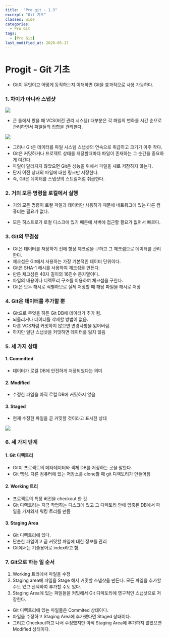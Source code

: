 ```yaml
---
title:  "Pro git - 1.3"
excerpt: "Git 기초"
classes: wide
categories:
  - Pro Git
tags:
  - [Pro Git]
last_modified_at: 2020-05-17
---
```




# Progit - Git 기초

* Git이 무엇이고 어떻게 동작하는지 이해하면 Git을 효과적으로 사용 가능하다.



### 1. 차이가 아니라 스냅샷

![]({{site.url}}/assets/images/git04.PNG)

* 큰 틀에서 봤을 때 VCS(버전 관리 시스템) 대부분은 각 파일의 변화를 시간 순으로 관리하면서 파일들의 집합을 관리한다.



![]({{site.url}}/assets/images/git05.PNG)

* 그러나 Git은 데이터를 파일 시스템 스냅샷의 연속으로 취급하고 크기가 아주 작다.
* Git은 커밋하거나 프로젝트 상태를 저장할때마다 파일이 존재하는 그 순간을 중요하게 여긴다.
* 파일이 달라지지 않았으면 Git은 성능을 위해서 파일을 새로 저장하지 않는다.
* 단지 이전 상태의 파일에 대한 링크만 저장한다.
* 즉, Git은 데이터를 스냅샷의 스트림처럼 취급한다.



### 2. 거의 모든 명령을 로컬에서 실행

* 거의 모든 명령이 로컬 파일과 데이터만 사용하기 때문에 네트워크에 있는 다른 컴퓨터는 필요가 없다.

* 모든 히스트로가 로컬 디스크에 있기 때문에 서버에 접근할 필요가 없어서 빠르다.



### 3. Git의 무결성

* Git은 데이터를 저장하기 전에 항상 체크섬을 구하고 그 체크섬으로 데이터를 관리한다.
* 체크섬은 Git에서 사용하는 가장 기본적인 데이터 단위이다.
* Git은 SHA-1 해시를 사용하여 체크섬을 만든다.
* 만든 체크섬은 40자 길이의 16진수 문자열이다.
* 파일의 내용이나 디렉토리 구조를 이용하여 체크섬을 구한다.
* Git은 모두 해시로 식별하므로 실제 저장할 때 해당 파일을 해시로 저장



### 4. Git은 데이터를 추가할 뿐

* Git으로 무엇을 하든 Git DB에 데이터가 추가 됨.
* 되돌리거나 데이터를 삭제할 방법이 없음.
* 다른 VCS처럼 커밋하지 않으면 변경사항을 잃어버림.
* 하지만 일단 스냅샷을 커밋하면 데이터를 잃지 않음



### 5. 세 가지 상태

#### 1. Committed

* 데이터가 로컬 DB에 안전하게 저장되었다는 의미

#### 2. Modified

* 수정한 파일을 아직 로컬 DB에 커밋하지 않음

#### 3. Staged

* 현재 수정한 파일을 곧 커밋할 것이라고 표시한 상태



![]({{site.url}}/assets/images/git06.PNG)



### 6. 세 가지 단계

#### 1. Git 디렉토리

* Git이 프로젝트의 메타데이터와 객체 DB를 저장하는 곳을 말한다.
* Git 핵심. 다른 컴퓨터에 있는 저장소를 clone할 때 git 디렉토리가 만들어짐

#### 2. Working 트리

* 프로젝트의 특정 버전을 checkout 한 것
* Git 디렉토리는 지금 작업하는 디스크에 있고 그 디렉토리 안에 압축된 DB에서 파일을 가져와서 워킹 트리를 만듬

#### 3. Staging Area

* Git 디렉토리에 있다.
* 단순한 파일이고 곧 커밋할 파일에 대한 정보를 관리
* Git에서는 기술용어로 index라고 함.



### 7. Git으로 하는 일 순서

1. Working 트리에서 파일을 수정
2. Staging area에 파일을 Stage 해서 커밋할 스냅샷을 만든다. 모든 파일을 추가할 수도 있고 선택하여 추가할 수도 있다.
3. Staging Area에 있는 파일들을 커밋해서 Git 디렉토리에 영구적인 스냅샷으로 저장한다.



* Git 디렉토리에 있는 파일들은 Commited 상태이다.
* 파일을 수정하고 Staging Area에 추가했다면 Staged 상태이다.
* 그리고 Checkout하고 나서 수정했지만 아직 Staging Area에 추가하지 않았으면 Modified 상태이다.











